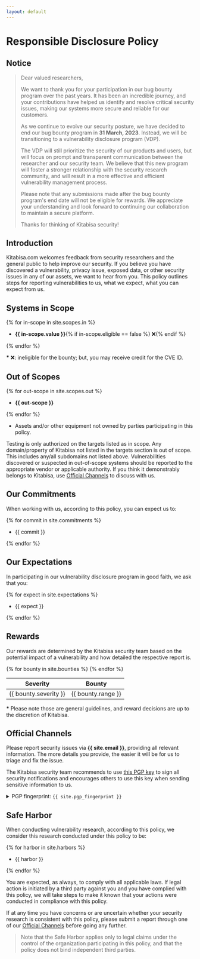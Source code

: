 ```yaml
---
layout: default
---
```


# Responsible Disclosure Policy

## Notice

> Dear valued researchers,
>
> We want to thank you for your participation in our bug bounty program over the past years. It has been an incredible journey, and your contributions have helped us identify and resolve critical security issues, making our systems more secure and reliable for our customers.
> 
> As we continue to evolve our security posture, we have decided to end our bug bounty program in **31 March, 2023**. Instead, we will be transitioning to a vulnerability disclosure program (VDP).
> 
> The VDP will still prioritize the security of our products and users, but will focus on prompt and transparent communication between the researcher and our security team. We believe that this new program will foster a stronger relationship with the security research community, and will result in a more effective and efficient vulnerability management process.
> 
> Please note that any submissions made after the bug bounty program's end date will not be eligible for rewards. We appreciate your understanding and look forward to continuing our collaboration to maintain a secure platform.
> 
> Thanks for thinking of Kitabisa security!

## Introduction

Kitabisa.com welcomes feedback from security researchers and the general public to help improve our security. If you believe you have discovered a vulnerability, privacy issue, exposed data, or other security issues in any of our assets, we want to hear from you.
This policy outlines steps for reporting vulnerabilities to us, what we expect, what you can expect from us.

## Systems in Scope

{% for in-scope in site.scopes.in %}
- <div><b>{{ in-scope.value }}</b>{% if in-scope.eligible == false %} <span class="ineligible">❌</span>{% endif %}</div>
{% endfor %}

<b>\*</b> <span class="ineligible">❌</span>: ineligible for the bounty; but, you may receive credit for the CVE ID.

## Out of Scopes

{% for out-scope in site.scopes.out %}
- <div><b>{{ out-scope }}</b></div>
{% endfor %}
- Assets and/or other equipment not owned by parties participating in this policy.

Testing is only authorized on the targets listed as in scope. Any domain/property of Kitabisa not listed in the targets section is out of scope. This includes any/all subdomains not listed above.
Vulnerabilities discovered or suspected in out-of-scope systems should be reported to the appropriate vendor or applicable authority. If you think it demonstrably belongs to Kitabisa, use [Official Channels](#official-channels) to discuss with us.

## Our Commitments

When working with us, according to this policy, you can expect us to:

{% for commit in site.commitments %}
- <div>{{ commit }}</div>
{% endfor %}

## Our Expectations

In participating in our vulnerability disclosure program in good faith, we ask that you:

{% for expect in site.expectations %}
- <div>{{ expect }}</div>
{% endfor %}

## Rewards

Our rewards are determined by the Kitabisa security team based on the potential impact of a vulnerability and how detailed the respective report is.

<table>
  <thead>
    <tr>
      <th><strong>Severity</strong></th>
      <th><strong>Bounty</strong></th>
    </tr>
  </thead>
  <tbody>
  {% for bounty in site.bounties %}
    <tr>
      <td>{{ bounty.severity }}</td>
      <td>{{ bounty.range }}</td>
    </tr>
  {% endfor %}
  </tbody>
</table>

<b>\*</b> Please note those are general guidelines, and reward decisions are up to the discretion of Kitabisa.

## Official Channels 

Please report security issues via **{{ site.email }}**, providing all relevant information. The more details you provide, the easier it will be for us to triage and fix the issue.

The Kitabisa security team recommends to use [this PGP key](/pgp.txt) to sign all security notifications and encourages others to use this key when sending sensitive information to us.

<details>
	<summary>PGP fingerprint: <code>{{ site.pgp_fingerprint }}</code></summary>

<pre>
{% include_relative pgp.txt %}
</pre>
</details>

## Safe Harbor

When conducting vulnerability research, according to this policy, we consider this research conducted under this policy to be:

{% for harbor in site.harbors %}
- <div>{{ harbor }}</div>
{% endfor %}

You are expected, as always, to comply with all applicable laws. If legal action is initiated by a third party against you and you have complied with this policy, we will take steps to make it known that your actions were conducted in compliance with this policy.

If at any time you have concerns or are uncertain whether your security research is consistent with this policy, please submit a report through one of our [Official Channels](#official-channels) before going any further.

> Note that the Safe Harbor applies only to legal claims under the control of the organization participating in this policy, and that the policy does not bind independent third parties.